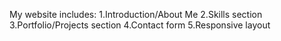My website includes:
1.Introduction/About Me
2.Skills section
3.Portfolio/Projects section
4.Contact form
5.Responsive layout
